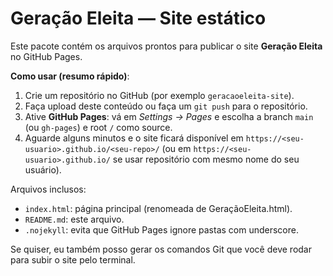 # Geração Eleita — Site estático

Este pacote contém os arquivos prontos para publicar o site **Geração Eleita** no GitHub Pages.

**Como usar (resumo rápido)**:
1. Crie um repositório no GitHub (por exemplo `geracaoeleita-site`).
2. Faça upload deste conteúdo ou faça um `git push` para o repositório.
3. Ative **GitHub Pages**: vá em *Settings → Pages* e escolha a branch `main` (ou `gh-pages`) e root `/` como source.
4. Aguarde alguns minutos e o site ficará disponível em `https://<seu-usuario>.github.io/<seu-repo>/` (ou em `https://<seu-usuario>.github.io/` se usar repositório com mesmo nome do seu usuário).

Arquivos inclusos:
- `index.html`: página principal (renomeada de GeraçãoEleita.html).
- `README.md`: este arquivo.
- `.nojekyll`: evita que GitHub Pages ignore pastas com underscore.

Se quiser, eu também posso gerar os comandos Git que você deve rodar para subir o site pelo terminal.
